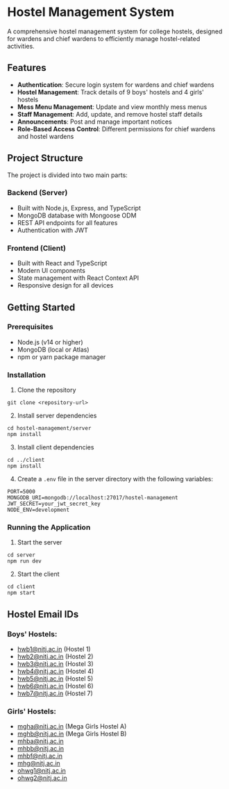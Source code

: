 # Hostel Management System

A comprehensive hostel management system for college hostels, designed for wardens and chief wardens to efficiently manage hostel-related activities.

## Features

- **Authentication**: Secure login system for wardens and chief wardens
- **Hostel Management**: Track details of 9 boys' hostels and 4 girls' hostels
- **Mess Menu Management**: Update and view monthly mess menus
- **Staff Management**: Add, update, and remove hostel staff details
- **Announcements**: Post and manage important notices
- **Role-Based Access Control**: Different permissions for chief wardens and hostel wardens

## Project Structure

The project is divided into two main parts:

### Backend (Server)
- Built with Node.js, Express, and TypeScript
- MongoDB database with Mongoose ODM
- REST API endpoints for all features
- Authentication with JWT

### Frontend (Client)
- Built with React and TypeScript
- Modern UI components
- State management with React Context API
- Responsive design for all devices

## Getting Started

### Prerequisites
- Node.js (v14 or higher)
- MongoDB (local or Atlas)
- npm or yarn package manager

### Installation

1. Clone the repository
```
git clone <repository-url>
```

2. Install server dependencies
```
cd hostel-management/server
npm install
```

3. Install client dependencies
```
cd ../client
npm install
```

4. Create a `.env` file in the server directory with the following variables:
```
PORT=5000
MONGODB_URI=mongodb://localhost:27017/hostel-management
JWT_SECRET=your_jwt_secret_key
NODE_ENV=development
```

### Running the Application

1. Start the server
```
cd server
npm run dev
```

2. Start the client
```
cd client
npm start
```

## Hostel Email IDs

### Boys' Hostels:
- hwb1@nitj.ac.in (Hostel 1)
- hwb2@nitj.ac.in (Hostel 2)
- hwb3@nitj.ac.in (Hostel 3)
- hwb4@nitj.ac.in (Hostel 4)
- hwb5@nitj.ac.in (Hostel 5)
- hwb6@nitj.ac.in (Hostel 6)
- hwb7@nitj.ac.in (Hostel 7)

### Girls' Hostels:
- mgha@nitj.ac.in (Mega Girls Hostel A)
- mghb@nitj.ac.in (Mega Girls Hostel B)
- mhba@nitj.ac.in
- mhbb@nitj.ac.in
- mhbf@nitj.ac.in
- mhg@nitj.ac.in
- ohwg1@nitj.ac.in
- ohwg2@nitj.ac.in 